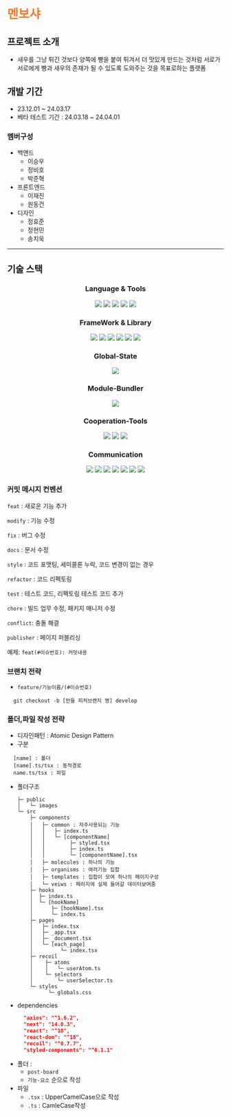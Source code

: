 # <span style="color:#ff772b">멘보샤</span>

## 프로젝트 소개

- 새우를 그냥 튀긴 것보다 양쪽에 빵을 붙여 튀겨서 더 맛있게 만드는 것처럼 서로가 서로에게 빵과 새우의 존재가 될 수 있도록 도와주는 것을 목표로하는 플랫폼

## 개발 기간

- 23.12.01 ~ 24.03.17
- 베타 테스트 기간 : 24.03.18 ~ 24.04.01

### 멤버구성

- 백엔드
  - 이승우
  - 정비호
  - 박준혁
- 프론트엔드
  - 이재진
  - 원동건
- 디자인
  - 정효준
  - 정현민
  - 송치욱

---

## 기술 스택

<h3 align="center">  
  Language & Tools
</h3>
<p align="center">
  <img src="https://img.shields.io/badge/HTML-white?logo=html5"/>
  <img src= "https://img.shields.io/badge/CSS-blue?logo=css3"/>
  <img src= "https://img.shields.io/badge/Scss-pink?logo=sass"/>
  <img src= "https://img.shields.io/badge/TypeScript-white?logo=typeScript&logoColor=3178C6"/>
  <img src= "https://img.shields.io/badge/VScode-white?logo=visualstudiocode&logoColor=007ACC"/>
</p>

<h3 align="center">  
  FrameWork & Library
</h3>

<p align="center">
<img src= "https://img.shields.io/badge/Next.js-black?logo=next.js&logoColor=white"/>
  <img src= "https://img.shields.io/badge/React-blue?logo=react"/>
  <img src= "https://img.shields.io/badge/Socket.io-white?logo=socket.io&logoColor=010101"/>
  <img src= "https://img.shields.io/badge/MSW-white?logo=mockserviceworker&logoColor=black"/>
   <img src= "https://img.shields.io/badge/Axios-white?logo=axios&logoColor=5A29E4"/>
  <img src= "https://img.shields.io/badge/Styled--Components-DB7093?logo=styledcomponents&logoColor=white"/>
</p>

<h3 align="center">  
  Global-State
</h3>

<p align="center">
  <img src= "https://img.shields.io/badge/Recoil-3578E5?logo=Recoil&logoColor=white"/>
</p>

<h3 align="center">  
  Module-Bundler
</h3>

<p align="center">
   <img src= "https://img.shields.io/badge/WebPack-white?logo=webpack&logoColor=blue"/>
</p>

<h3 align="center">  
  Cooperation-Tools
</h3>

<p align="center">
   <img src= "https://img.shields.io/badge/ESLint-white?logo=eslint&logoColor=4B32C3"/>
   <img src= "https://img.shields.io/badge/Prettier-black?logo=Prettier&logoColor=F7B93E"/>
   <img src= "https://img.shields.io/badge/.ENV-black?logo=dotenv&logoColor=#ECD53F"/>
</p>

<h3 align="center">  
  Communication
</h3>

<p align="center">
   <img src= "https://img.shields.io/badge/Git-white?logo=git&logoColor=F05032"/>
   <img src= "https://img.shields.io/badge/Github-black?logo=github&logoColor=#181717"/>
   <img src= "https://img.shields.io/badge/Github--Actions-white?logo=githubactions&logoColor=2088FF"/>
   <img src= "https://img.shields.io/badge/Slack-white?logo=slack&logoColor=4A154B"/>
   <img src= "https://img.shields.io/badge/Notion-white?logo=notion&logoColor=000000"/>
   <img src= "https://img.shields.io/badge/Discord-white?logo=Discord&logoColor=#5865F2"/>
   <img src= "https://img.shields.io/badge/Figma-white?logo=figma&logoColor=#F24E1E"/>
   
</p>

### 커밋 메시지 컨벤션

`feat` : 새로운 기능 추가

`modify` : 기능 수정

`fix` : 버그 수정

`docs` : 문서 수정

`style` : 코드 포맷팅, 세미콜론 누락, 코드 변경이 없는 경우

`refactor` : 코드 리펙토링

`test` : 테스트 코드, 리펙토링 테스트 코드 추가

`chore` : 빌드 업무 수정, 패키지 매니저 수정

`conflict`: 충돌 해결

`publisher` : 페이지 퍼블리싱

예제: `feat(#이슈번호): 커밋내용`

### 브랜치 전략

- `feature/기능이름/(#이슈번호)`

```
  git checkout -b [만들 피처브랜치 명] develop
```

### 폴더,파일 작성 전략

- 디자인패턴 : Atomic Design Pattern
- 구분

```
  [name] : 폴더
  [name].ts/tsx : 동적경로
  name.ts/tsx : 파일
```

- 폴더구조
  ```markup
  ├─ public
  │   └─ images
  └─ src
      ├─ components
      │   ├─ common : 자주사용되는 기능
      │   │   ├─ index.ts
      │   │   └─ [componentName]
      │   │        ├─ styled.tsx
      │   │        ├─ index.ts
      │   │        └─ [componentName].tsx
      │   ├─ molecules : 하나의 기능
      │   ├─ organisms : 여러기능 집합
      │   ├─ templates : 집합이 모여 하나의 페이지구성
      │   └─ veiws : 페이지에 실제 들어갈 데이터보여줌
      ├─ hooks
      │  ├─ index.ts
      │  └─ [hookName]
      │      ├─ [hookName].tsx
      │      └─ index.ts
      ├─ pages
      │   ├─ index.tsx
      │   ├─ _app.tsx
      │   ├─ _document.tsx
      │   └─ [each_page]
      │         └─ index.tsx
      ├─ recoil
      │    ├─ atoms
      │    │   └─ userAtom.ts
      │    └─ selectors
      │        └─ userSelector.ts
      └─ styles
            └─ globals.css
  ```
- dependencies
  ```json
    "axios": "^1.6.2",
    "next": "14.0.3",
    "react": "^18",
    "react-dom": "^18",
    "recoil": "^0.7.7",
    "styled-components": "^6.1.1"
  ```
- 폴더 :
  - `post-board`
  - `기능-요소` 순으로 작성
- 파일
  - `.tsx` : UpperCamelCase으로 작성
  - `.ts` : CamleCase작성
